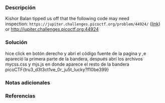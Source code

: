 ### Descripción 
Kishor Balan tipped us off that the following code may need inspection: `https://jupiter.challenges.picoctf.org/problem/44924/` ([link](https://jupiter.challenges.picoctf.org/problem/44924/)) or http://jupiter.challenges.picoctf.org:44924
### Solución 
hice click en botón derecho y abrí el código fuente de la pagina y ,e apareció  la primera parte de la bandera, después abrí los archivos mycss.css y mjs.js en donde aparece el resto de la bandera
picoCTF{tru3_d3t3ct1ve_0r_ju5t_lucky?f10be399}
### Notas adicionales
### Referencias